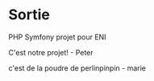 # Sortie
PHP Symfony projet pour ENI

C'est notre projet! - Peter

c'est de la poudre de perlinpinpin - marie